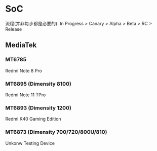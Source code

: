 # SoC
流程(并非每步都是必要的): In Progress > Canary > Alpha > Beta > RC > Release
## MediaTek
### MT6785 <Badge type="danger" text="V14 Canary" />
Redmi Note 8 Pro <Badge type="info" text="AOSP Android T" />
### MT6895 (Dimensity 8100) <Badge type="danger" text="Not yet" />
Redmi Note 11 TPro <Badge type="info" text="MIUI Android S & T" />
### MT6893 (Dimensity 1200) <Badge type="tip" text="V14 RC" />
Redmi K40 Gaming Edition <Badge type="info" text="MIUI Android T" />
### MT6873 (Dimensity 700/720/800U/810)
Unkonw Testing Device
